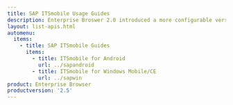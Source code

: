 ```yaml
---
title: SAP ITSmobile Usage Guides
description: Enterprise Broswer 2.0 introduced a more configurable version of EB with SAP in mind. 
layout: list-apis.html
automenu:
  items:
    - title: SAP ITSmobile Guides
      items:
        - title: ITSmobile for Android
          url: ../sapandroid
        - title: ITSmobile for Windows Mobile/CE 
          url: ../sapwin
product: Enterprise Browser
productversion: '2.5'
---
```


